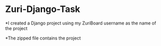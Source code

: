 # Zuri-Django-Task

*I created a Django project using my ZuriBoard username as the name of the project

*The zipped file contains the project
